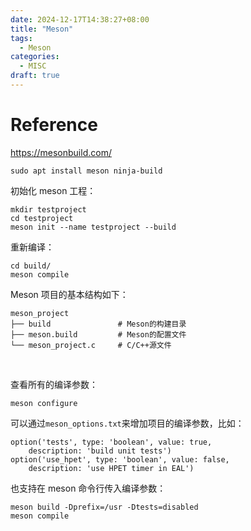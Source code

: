 ```yaml
---
date: 2024-12-17T14:38:27+08:00
title: "Meson"
tags:
  - Meson
categories:
  - MISC
draft: true
---
```


# Reference

https://mesonbuild.com/

```shell
sudo apt install meson ninja-build
```

初始化 meson 工程：

```shell
mkdir testproject
cd testproject
meson init --name testproject --build
```

重新编译：

```shell
cd build/
meson compile
```

Meson 项目的基本结构如下：

```shell
meson_project
├── build               # Meson的构建目录
├── meson.build         # Meson的配置文件
└── meson_project.c     # C/C++源文件
```

</br>

查看所有的编译参数：

```shell
meson configure
```

可以通过`meson_options.txt`来增加项目的编译参数，比如：

```meson
option('tests', type: 'boolean', value: true,
	description: 'build unit tests')
option('use_hpet', type: 'boolean', value: false,
	description: 'use HPET timer in EAL')
```

也支持在 meson 命令行传入编译参数：

```shell
meson build -Dprefix=/usr -Dtests=disabled
meson compile
```
